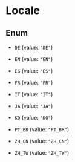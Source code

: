 

# Locale

## Enum


* `DE` (value: `"DE"`)

* `EN` (value: `"EN"`)

* `ES` (value: `"ES"`)

* `FR` (value: `"FR"`)

* `IT` (value: `"IT"`)

* `JA` (value: `"JA"`)

* `KO` (value: `"KO"`)

* `PT_BR` (value: `"PT_BR"`)

* `ZH_CN` (value: `"ZH_CN"`)

* `ZH_TW` (value: `"ZH_TW"`)



